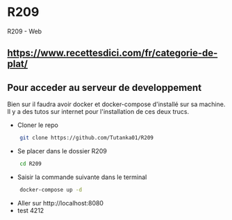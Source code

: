 # R209
R209 - Web

## https://www.recettesdici.com/fr/categorie-de-plat/

## Pour acceder au serveur de developpement
Bien sur il faudra avoir docker et docker-compose d'installé sur sa machine. Il y a des tutos sur internet pour l'installation de ces deux trucs.
- Cloner le repo
```bash
    git clone https://github.com/Tutanka01/R209
```
- Se placer dans le dossier R209
```bash
    cd R209
```
- Saisir la commande suivante dans le terminal
  
```bash
    docker-compose up -d
```
- Aller sur http://localhost:8080
- test 4212